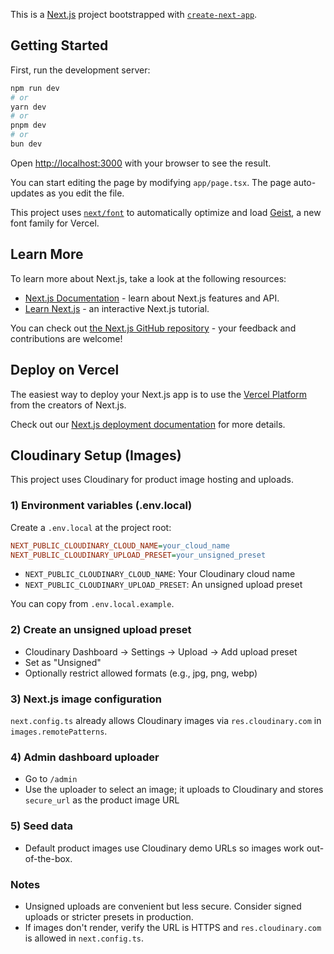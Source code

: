 This is a [Next.js](https://nextjs.org) project bootstrapped with [`create-next-app`](https://nextjs.org/docs/app/api-reference/cli/create-next-app).

## Getting Started

First, run the development server:

```bash
npm run dev
# or
yarn dev
# or
pnpm dev
# or
bun dev
```

Open [http://localhost:3000](http://localhost:3000) with your browser to see the result.

You can start editing the page by modifying `app/page.tsx`. The page auto-updates as you edit the file.

This project uses [`next/font`](https://nextjs.org/docs/app/building-your-application/optimizing/fonts) to automatically optimize and load [Geist](https://vercel.com/font), a new font family for Vercel.

## Learn More

To learn more about Next.js, take a look at the following resources:

- [Next.js Documentation](https://nextjs.org/docs) - learn about Next.js features and API.
- [Learn Next.js](https://nextjs.org/learn) - an interactive Next.js tutorial.

You can check out [the Next.js GitHub repository](https://github.com/vercel/next.js) - your feedback and contributions are welcome!

## Deploy on Vercel

The easiest way to deploy your Next.js app is to use the [Vercel Platform](https://vercel.com/new?utm_medium=default-template&filter=next.js&utm_source=create-next-app&utm_campaign=create-next-app-readme) from the creators of Next.js.

Check out our [Next.js deployment documentation](https://nextjs.org/docs/app/building-your-application/deploying) for more details.

## Cloudinary Setup (Images)

This project uses Cloudinary for product image hosting and uploads.

### 1) Environment variables (.env.local)

Create a `.env.local` at the project root:

```ini
NEXT_PUBLIC_CLOUDINARY_CLOUD_NAME=your_cloud_name
NEXT_PUBLIC_CLOUDINARY_UPLOAD_PRESET=your_unsigned_preset
```

- `NEXT_PUBLIC_CLOUDINARY_CLOUD_NAME`: Your Cloudinary cloud name
- `NEXT_PUBLIC_CLOUDINARY_UPLOAD_PRESET`: An unsigned upload preset

You can copy from `.env.local.example`.

### 2) Create an unsigned upload preset

- Cloudinary Dashboard → Settings → Upload → Add upload preset
- Set as "Unsigned"
- Optionally restrict allowed formats (e.g., jpg, png, webp)

### 3) Next.js image configuration

`next.config.ts` already allows Cloudinary images via `res.cloudinary.com` in `images.remotePatterns`.

### 4) Admin dashboard uploader

- Go to `/admin`
- Use the uploader to select an image; it uploads to Cloudinary and stores `secure_url` as the product image URL

### 5) Seed data

- Default product images use Cloudinary demo URLs so images work out-of-the-box.

### Notes

- Unsigned uploads are convenient but less secure. Consider signed uploads or stricter presets in production.
- If images don't render, verify the URL is HTTPS and `res.cloudinary.com` is allowed in `next.config.ts`.
